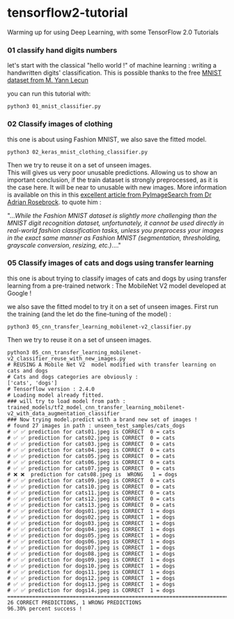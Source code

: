 # tensorflow2-tutorial
Warming up for using Deep Learning, with some TensorFlow 2.0 Tutorials

### 01 classify hand digits numbers 
let's start with the classical "hello world !" of machine learning : 
writing a handwritten digits' classification. 
This is possible thanks to the free [MNIST dataset from M. Yann Lecun](http://yann.lecun.com/exdb/mnist/)

you can run this tutorial with:

    python3 01_mnist_classifier.py

### 02 Classify images of clothing
this one is about using Fashion MNIST, we also save the fitted model.

    python3 02_keras_mnist_clothing_classifier.py

Then we try to reuse it on a set of unseen images.  
This will gives us very poor unusable predictions. 
Allowing us to show an important conclusion, 
if the train dataset is strongly preprocessed, as it is the case here.
It will be near to unusable with new images. 
More information is available on this in this [excellent article 
from PyImageSearch from Dr Adrian Rosebrock](https://www.pyimagesearch.com/2019/02/11/fashion-mnist-with-keras-and-deep-learning/).
to quote him :

"...*While the Fashion MNIST dataset is slightly more challenging than the MNIST digit recognition dataset, unfortunately, it cannot be used directly in real-world fashion classification tasks, unless you preprocess your images in the exact same manner as Fashion MNIST (segmentation, thresholding, grayscale conversion, resizing, etc.)*...."

### 05 Classify images of cats and dogs using transfer learning
this one is about trying to classify images of cats and dogs by using transfer learning 
from a pre-trained network :  The MobileNet V2 model developed at Google !

we also save the fitted model to try it on a set of unseen images.
First run the training (and the let do the fine-tuning of the model) :

    python3 05_cnn_transfer_learning_mobilenet-v2_classifier.py

Then we try to reuse it on a set of unseen images.  

    python3 05_cnn_transfer_learning_mobilenet-v2_classifier_reuse_with_new_images.py 
    # REUSING A Mobile Net V2  model modified with transfer learning on cats and dogs 
    # Cats and dogs categories are obviously : 
    ['cats', 'dogs']
    # Tensorflow version : 2.4.0
    # Loading model already fitted.
    ### will try to load model from path : trained_models/tf2_model_cnn_transfer_learning_mobilenet-v2_with_data_augmentation_classifier
    ### Now trying model.predict with a brand new set of images !
    # found 27 images in path : unseen_test_samples/cats_dogs 
    # ✅ ✅ prediction for cats01.jpeg is CORRECT  0 = cats       
    # ✅ ✅ prediction for cats02.jpeg is CORRECT  0 = cats       
    # ✅ ✅ prediction for cats03.jpeg is CORRECT  0 = cats       
    # ✅ ✅ prediction for cats04.jpeg is CORRECT  0 = cats       
    # ✅ ✅ prediction for cats05.jpeg is CORRECT  0 = cats       
    # ✅ ✅ prediction for cats06.jpeg is CORRECT  0 = cats       
    # ✅ ✅ prediction for cats07.jpeg is CORRECT  0 = cats       
    # ❌ ❌  prediction for cats08.jpeg is  WRONG   1 = dogs      
    # ✅ ✅ prediction for cats09.jpeg is CORRECT  0 = cats       
    # ✅ ✅ prediction for cats10.jpeg is CORRECT  0 = cats       
    # ✅ ✅ prediction for cats11.jpeg is CORRECT  0 = cats       
    # ✅ ✅ prediction for cats12.jpeg is CORRECT  0 = cats       
    # ✅ ✅ prediction for cats13.jpeg is CORRECT  0 = cats       
    # ✅ ✅ prediction for dogs01.jpeg is CORRECT  1 = dogs       
    # ✅ ✅ prediction for dogs02.jpeg is CORRECT  1 = dogs       
    # ✅ ✅ prediction for dogs03.jpeg is CORRECT  1 = dogs       
    # ✅ ✅ prediction for dogs04.jpeg is CORRECT  1 = dogs       
    # ✅ ✅ prediction for dogs05.jpeg is CORRECT  1 = dogs       
    # ✅ ✅ prediction for dogs06.jpeg is CORRECT  1 = dogs       
    # ✅ ✅ prediction for dogs07.jpeg is CORRECT  1 = dogs       
    # ✅ ✅ prediction for dogs08.jpeg is CORRECT  1 = dogs       
    # ✅ ✅ prediction for dogs09.jpeg is CORRECT  1 = dogs       
    # ✅ ✅ prediction for dogs10.jpeg is CORRECT  1 = dogs       
    # ✅ ✅ prediction for dogs11.jpeg is CORRECT  1 = dogs       
    # ✅ ✅ prediction for dogs12.jpeg is CORRECT  1 = dogs       
    # ✅ ✅ prediction for dogs13.jpeg is CORRECT  1 = dogs       
    # ✅ ✅ prediction for dogs14.jpeg is CORRECT  1 = dogs       
    ================================================================================
    26 CORRECT PREDICTIONS, 1 WRONG PREDICTIONS
    96.30% percent success !
